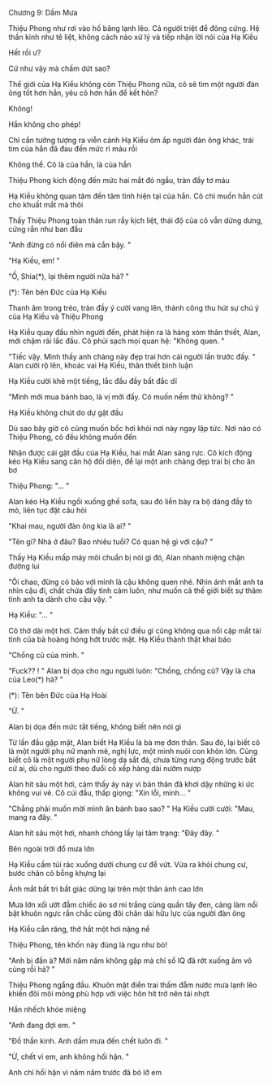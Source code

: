 




Chương 9: Dầm Mưa


Thiệu Phong như rơi vào hố băng lạnh lẽo. Cả người triệt để đông cứng. Hệ thần kinh như tê liệt, không cách nào xử lý và tiếp nhận lời nói của Hạ Kiều

Hết rồi ư?

Cứ như vậy mà chấm dứt sao?

Thế giới của Hạ Kiều không còn Thiệu Phong nữa, cô sẽ tìm một người đàn ông tốt hơn hắn, yêu cô hơn hắn để kết hôn?

Không!

Hắn không cho phép!

Chỉ cần tưởng tượng ra viễn cảnh Hạ Kiều ôm ấp người đàn ông khác, trái tim của hắn đã đau đến mức rỉ máu rồi

Không thể. Cô là của hắn, là của hắn

Thiệu Phong kích động đến mức hai mắt đỏ ngầu, tràn đầy tơ máu

Hạ Kiều không quan tâm đến tâm tình hiện tại của hắn. Cô chỉ muốn hắn cút cho khuất mắt mà thôi

Thấy Thiệu Phong toàn thân run rẩy kịch liệt, thái độ của cô vẫn dửng dưng, cứng rắn như ban đầu

"Anh đừng có nổi điên mà cắn bậy. "

"Hạ Kiều, em! "

"Ồ, Shia(*), lại thêm người nữa hả? "

(*): Tên bên Đức của Hạ Kiều

Thanh âm trong trẻo, tràn đầy ý cười vang lên, thành công thu hút sự chú ý của Hạ Kiều và Thiệu Phong

Hạ Kiều quay đầu nhìn người đến, phát hiện ra là hàng xóm thân thiết, Alan, mới chậm rãi lắc đầu. Cô phủi sạch mọi quan hệ: "Không quen. "

"Tiếc vậy. Mình thấy anh chàng này đẹp trai hơn cái người lần trước đấy. " Alan cười rộ lên, khoác vai Hạ Kiều, thân thiết bình luận



Hạ Kiều cười khẽ một tiếng, lắc đầu đầy bất đắc dĩ

"Mình mới mua bánh bao, là vị mới đấy. Có muốn nếm thử không? "

Hạ Kiều không chút do dự gật đầu

Dù sao bây giờ cô cũng muốn bốc hơi khỏi nơi này ngay lập tức. Nơi nào có Thiệu Phong, cô đều không muốn đến

Nhận được cái gật đầu của Hạ Kiều, hai mắt Alan sáng rực. Cô kích động kéo Hạ Kiều sang căn hộ đối diện, để lại một anh chàng đẹp trai bị cho ăn bơ

Thiệu Phong: "... "



Alan kéo Hạ Kiều ngồi xuống ghế sofa, sau đó liền bày ra bộ dáng đầy tò mò, liên tục đặt câu hỏi

"Khai mau, người đàn ông kia là ai? "

"Tên gì? Nhà ở đâu? Bao nhiêu tuổi? Có quan hệ gì với cậu? "

Thấy Hạ Kiều mấp máy môi chuẩn bị nói gì đó, Alan nhanh miệng chặn đường lui

"Ôi chao, đừng có bảo với mình là cậu không quen nhé. Nhìn ánh mắt anh ta nhìn cậu đi, chất chứa đầy tình cảm luôn, như muốn cả thế giới biết sự thâm tình anh ta dành cho cậu vậy. "

Hạ Kiều: "... "

Cô thở dài một hơi. Cảm thấy bất cứ điều gì cũng không qua nổi cặp mắt tài tình của bà hoàng hóng hớt trước mặt. Hạ Kiều thành thật khai báo

"Chồng cũ của mình. "

"Fuck?? ! " Alan bị dọa cho ngu người luôn: "Chồng, chồng cũ? Vậy là cha của Leo(*) hả? "

(*): Tên bên Đức của Hạ Hoài

"Ừ. "

Alan bị dọa đến mức tắt tiếng, không biết nên nói gì



Từ lần đầu gặp mặt, Alan biết Hạ Kiều là bà mẹ đơn thân. Sau đó, lại biết cô là một người phụ nữ mạnh mẽ, nghị lực, một mình nuôi con khôn lớn. Cũng biết cô là một người phụ nữ lòng dạ sắt đá, chưa từng rung động trước bất cứ ai, dù cho người theo đuổi cô xếp hàng dài nườm nượp

Alan hít sâu một hơi, cảm thấy áy náy vì bản thân đã khơi dậy những kí ức không vui vẻ. Cô cúi đầu, thấp giọng: "Xin lỗi, mình... "

"Chẳng phải muốn mời mình ăn bánh bao sao? " Hạ Kiều cười cười: "Mau, mang ra đây. "

Alan hít sâu một hơi, nhanh chóng lấy lại tâm trạng: "Đây đây. "



Bên ngoài trời đổ mưa lớn

Hạ Kiều cầm túi rác xuống dưới chung cư để vứt. Vừa ra khỏi chung cư, bước chân cô bỗng khựng lại

Ánh mắt bất tri bất giác dừng lại trên một thân ảnh cao lớn

Mưa lớn xối ướt đẫm chiếc áo sơ mi trắng cùng quần tây đen, càng làm nổi bật khuôn ngực rắn chắc cùng đôi chân dài hữu lực của người đàn ông

Hạ Kiều cắn răng, thở hắt một hơi nặng nề

Thiệu Phong, tên khốn này đúng là ngu như bò!

"Anh bị đần à? Mới năm năm không gặp mà chỉ số IQ đã rớt xuống âm vô cùng rồi hả? "

Thiệu Phong ngẩng đầu. Khuôn mặt điển trai thấm đẫm nước mưa lạnh lẽo khiến đôi môi mỏng phù hợp với việc hôn hít trở nên tái nhợt

Hắn nhếch khóe miệng

"Anh đang đợi em. "

"Đồ thần kinh. Anh dầm mưa đến chết luôn đi. "

"Ừ, chết vì em, anh không hối hận. "

Anh chỉ hối hận vì năm năm trước đã bỏ lỡ em




